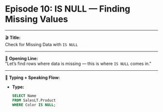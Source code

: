 # Episode 10: IS NULL — Finding Missing Values

---

🎬 **Title:**  
Check for Missing Data with `IS NULL`

---

🎤 **Opening Line:**  
"Let’s find rows where data is missing — this is where `IS NULL` comes in."

---

🧠 **Typing + Speaking Flow:**

- **Type:**  
  ```sql
  SELECT Name  
  FROM SalesLT.Product  
  WHERE Color IS NULL;
